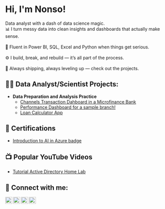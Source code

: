 <h1>Hi, I'm Nonso!<br></h1>
Data analyst with a dash of data science magic.
<br>📊 I turn messy data into clean insights and dashboards that actually make sense.</br>
<br>🐍 Fluent in Power BI, SQL, Excel and Python when things get serious.</br>
<br>⚙ I build, break, and rebuild — it’s all part of the process.</br>
<br>🚀 Always shipping, always leveling up — check out the projects.</br>

<h2>👨‍💻 Data Analyst/Scientist Projects:</h2>

- <b>Data Preparation and Analysis Practice</b>
  - [Channels Transaction Dahboard in a Microfinance Bank](https://github.com/Nonxoh1/All-Channels-Transaction-Dashboard/tree/main)
  - [Performance Dashboard for a sample branch!](https://github.com/Nonxoh1/Branch-Retail-Dashboard)
  - [Loan Calculator App](https://github.com/Nonxoh1/Loan-Calculator)


<h2>📄 Certifications</h2>

- [Introduction to AI in Azure badge](https://learn.microsoft.com/api/achievements/share/en-us/NonsoOkafor-5794/NVSBW5UF?sharingId=2AF98779AADF0968)

<h2>📺 Popular YouTube Videos</h2>

- [Tutorial Active Directory Home Lab](https://www.youtube.com/watch?v=a83ASGn_V_s)

<h2> 🤳 Connect with me:</h2>

[<img align="left" alt="JoshMadakor | YouTube" width="22px" src="https://cdn.jsdelivr.net/npm/simple-icons@v3/icons/youtube.svg" />][youtube]
[<img align="left" alt="JoshMadakor | Twitter" width="22px" src="https://cdn.jsdelivr.net/npm/simple-icons@v3/icons/twitter.svg" />][twitter]
[<img align="left" alt="JoshMadakor | LinkedIn" width="22px" src="https://cdn.jsdelivr.net/npm/simple-icons@v3/icons/linkedin.svg" />][linkedin]
[<img align="left" alt="JoshMadakor | Instagram" width="22px" src="https://cdn.jsdelivr.net/npm/simple-icons@v3/icons/instagram.svg" />][instagram]

[twitter]: https://twitter.com/joshmadakor
[youtube]: https://www.youtube.com/c/joshmadakor
[instagram]: https://www.instagram.com/joshmadakor/
[linkedin]: https://linkedin.com/nonso-okafor1

<!--
*joshmadakor1/joshmadakor1* is a ✨ special ✨ repository because its README.md (this file) appears on your GitHub profile.

Here are some ideas to get you started:

- 🔭 I’m currently working on ...
- 🌱 I’m currently learning ...
- 👯 I’m looking to collaborate on ...
- 🤔 I’m looking for help with ...
- 💬 Ask me about ...
- 📫 How to reach me: ...
- 😄 Pronouns: ...
- ⚡ Fun fact: ...
-->
